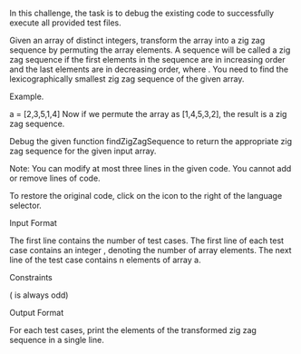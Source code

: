 In this challenge, the task is to debug the existing code to successfully execute all provided test files.

Given an array of  distinct integers, transform the array into a zig zag sequence by permuting the array elements. A sequence will be called a zig zag sequence if the first  elements in the sequence are in increasing order and the last  elements are in decreasing order, where . You need to find the lexicographically smallest zig zag sequence of the given array.

Example.

a = [2,3,5,1,4]
Now if we permute the array as [1,4,5,3,2], the result is a zig zag sequence.

Debug the given function findZigZagSequence to return the appropriate zig zag sequence for the given input array.

Note: You can modify at most three lines in the given code. You cannot add or remove lines of code.

To restore the original code, click on the icon to the right of the language selector.

Input Format

The first line contains  the number of test cases. The first line of each test case contains an integer , denoting the number of array elements. The next line of the test case contains n  elements of array a.

Constraints


 ( is always odd)

Output Format

For each test cases, print the elements of the transformed zig zag sequence in a single line.